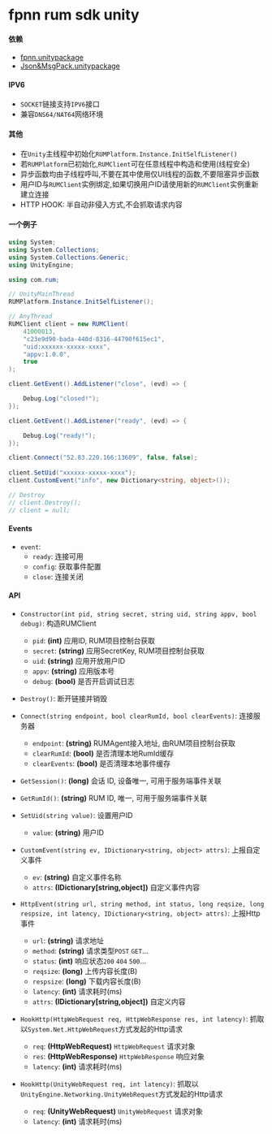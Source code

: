 # fpnn rum sdk unity #

#### 依赖 ####
* [fpnn.unitypackage](https://github.com/highras/fpnn-sdk-unity)
* [Json&MsgPack.unitypackage](https://github.com/deniszykov/msgpack-unity3d)

#### IPV6 ####
* `SOCKET`链接支持`IPV6`接口
* 兼容`DNS64/NAT64`网络环境

#### 其他 ####
* 在`Unity`主线程中初始化`RUMPlatform.Instance.InitSelfListener()`
* 若`RUMPlatform`已初始化,`RUMClient`可在任意线程中构造和使用(线程安全)
* 异步函数均由子线程呼叫,不要在其中使用仅UI线程的函数,不要阻塞异步函数
* 用户ID与`RUMClient`实例绑定,如果切换用户ID请使用新的`RUMClient`实例重新建立连接
* HTTP HOOK: 半自动非侵入方式,不会抓取请求内容

#### 一个例子 ####
```c#
using System;
using System.Collections;
using System.Collections.Generic;
using UnityEngine;

using com.rum;

// UnityMainThread
RUMPlatform.Instance.InitSelfListener();

// AnyThread
RUMClient client = new RUMClient(
    41000013,
    "c23e9d90-bada-440d-8316-44790f615ec1",
    "uid:xxxxxx-xxxxx-xxxx",
    "appv:1.0.0",
    true
);

client.GetEvent().AddListener("close", (evd) => {

    Debug.Log("closed!");
});

client.GetEvent().AddListener("ready", (evd) => {

    Debug.Log("ready!");
});

client.Connect("52.83.220.166:13609", false, false);
    
client.SetUid("xxxxxx-xxxxx-xxxx");
client.CustomEvent("info", new Dictionary<string, object>());

// Destroy
// client.Destroy();
// client = null;
```

#### Events ####
* `event`:
    * `ready`: 连接可用
    * `config`: 获取事件配置 
    * `close`: 连接关闭

#### API ####
* `Constructor(int pid, string secret, string uid, string appv, bool debug)`: 构造RUMClient
    * `pid`: **(int)** 应用ID, RUM项目控制台获取
    * `secret`: **(string)** 应用SecretKey, RUM项目控制台获取
    * `uid`: **(string)** 应用开放用户ID 
    * `appv`: **(string)** 应用版本号
    * `debug`: **(bool)** 是否开启调试日志

* `Destroy()`: 断开链接并销毁 

* `Connect(string endpoint, bool clearRumId, bool clearEvents)`: 连接服务器
    * `endpoint`: **(string)** RUMAgent接入地址, 由RUM项目控制台获取
    * `clearRumId`: **(bool)** 是否清理本地RumId缓存
    * `clearEvents`: **(bool)** 是否清理本地事件缓存

* `GetSession()`: **(long)** 会话 ID, 设备唯一, 可用于服务端事件关联

* `GetRumId()`: **(string)** RUM ID, 唯一, 可用于服务端事件关联

* `SetUid(string value)`: 设置用户ID
    * `value`: **(string)** 用户ID

* `CustomEvent(string ev, IDictionary<string, object> attrs)`: 上报自定义事件 
    * `ev`: **(string)** 自定义事件名称
    * `attrs`: **(IDictionary[string,object])** 自定义事件内容

* `HttpEvent(string url, string method, int status, long reqsize, long respsize, int latency, IDictionary<string, object> attrs)`: 上报Http事件 
    * `url`: **(string)** 请求地址
    * `method`: **(string)** 请求类型`POST` `GET`...
    * `status`: **(int)** 响应状态`200` `404` `500`...
    * `reqsize`: **(long)** 上传内容长度(B)
    * `respsize`: **(long)** 下载内容长度(B)
    * `latency`: **(int)** 请求耗时(ms)
    * `attrs`: **(IDictionary[string,object])** 自定义内容

* `HookHttp(HttpWebRequest req, HttpWebResponse res, int latency)`: 抓取以`System.Net.HttpWebRequest`方式发起的Http请求
    * `req`: **(HttpWebRequest)** `HttpWebRequest` 请求对象
    * `res`: **(HttpWebResponse)** `HttpWebResponse` 响应对象
    * `latency`: **(int)** 请求耗时(ms)

* `HookHttp(UnityWebRequest req, int latency)`: 抓取以`UnityEngine.Networking.UnityWebRequest`方式发起的Http请求
    * `req`: **(UnityWebRequest)** `UnityWebRequest` 请求对象
    * `latency`: **(int)** 请求耗时(ms)
